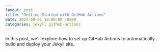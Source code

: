 ```yaml
---
layout: post
title: "Getting Started with GitHub Actions"
date: 2024-09-01 10:00:00 -0500
categories: jekyll github-actions
---
```


In this post, we'll explore how to set up GitHub Actions to automatically build and deploy your Jekyll site.
